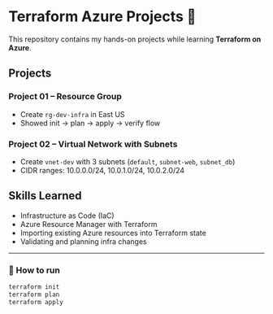 # Terraform Azure Projects 🚀

This repository contains my hands-on projects while learning **Terraform on Azure**.

## Projects

### Project 01 – Resource Group
- Create `rg-dev-infra` in East US
- Showed init → plan → apply → verify flow

### Project 02 – Virtual Network with Subnets
- Create `vnet-dev` with 3 subnets (`default`, `subnet-web`, `subnet_db`)
- CIDR ranges: 10.0.0.0/24, 10.0.1.0/24, 10.0.2.0/24

## Skills Learned
- Infrastructure as Code (IaC)
- Azure Resource Manager with Terraform
- Importing existing Azure resources into Terraform state
- Validating and planning infra changes

---

### 🔗 How to run
```bash
terraform init
terraform plan
terraform apply
